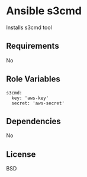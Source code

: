 Ansible s3cmd
=============

Installs s3cmd tool

Requirements
------------

No

Role Variables
--------------

```
s3cmd:
  key: 'aws-key'
  secret: 'aws-secret'
```

Dependencies
------------

No

License
-------

BSD
